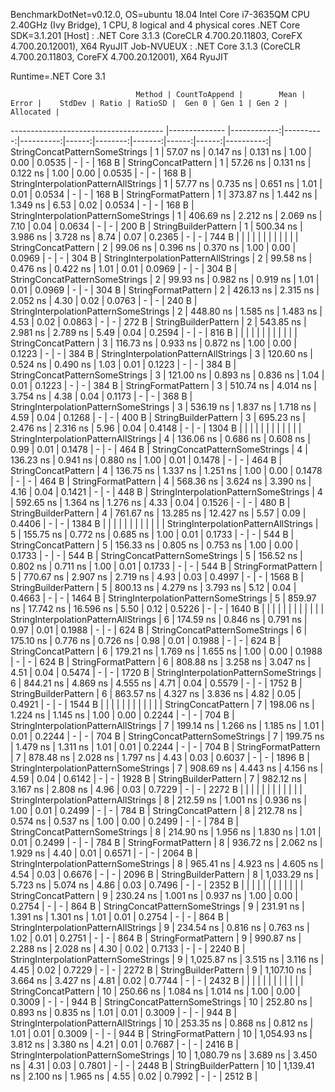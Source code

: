 
BenchmarkDotNet=v0.12.0, OS=ubuntu 18.04
Intel Core i7-3635QM CPU 2.40GHz (Ivy Bridge), 1 CPU, 8 logical and 4 physical cores
.NET Core SDK=3.1.201
  [Host]     : .NET Core 3.1.3 (CoreCLR 4.700.20.11803, CoreFX 4.700.20.12001), X64 RyuJIT
  Job-NVUEUX : .NET Core 3.1.3 (CoreCLR 4.700.20.11803, CoreFX 4.700.20.12001), X64 RyuJIT

Runtime=.NET Core 3.1  

                                Method | CountToAppend |        Mean |     Error |    StdDev | Ratio | RatioSD |  Gen 0 | Gen 1 | Gen 2 | Allocated |
-------------------------------------- |-------------- |------------:|----------:|----------:|------:|--------:|-------:|------:|------:|----------:|
        StringConcatPatternSomeStrings |             1 |    57.07 ns |  0.147 ns |  0.131 ns |  1.00 |    0.00 | 0.0535 |     - |     - |     168 B |
                   StringConcatPattern |             1 |    57.26 ns |  0.131 ns |  0.122 ns |  1.00 |    0.00 | 0.0535 |     - |     - |     168 B |
  StringInterpolationPatternAllStrings |             1 |    57.77 ns |  0.735 ns |  0.651 ns |  1.01 |    0.01 | 0.0534 |     - |     - |     168 B |
                   StringFormatPattern |             1 |   373.87 ns |  1.442 ns |  1.349 ns |  6.53 |    0.02 | 0.0534 |     - |     - |     168 B |
 StringInterpolationPatternSomeStrings |             1 |   406.69 ns |  2.212 ns |  2.069 ns |  7.10 |    0.04 | 0.0634 |     - |     - |     200 B |
                  StringBuilderPattern |             1 |   500.34 ns |  3.986 ns |  3.728 ns |  8.74 |    0.07 | 0.2365 |     - |     - |     744 B |
                                       |               |             |           |           |       |         |        |       |       |           |
                   StringConcatPattern |             2 |    99.06 ns |  0.396 ns |  0.370 ns |  1.00 |    0.00 | 0.0969 |     - |     - |     304 B |
  StringInterpolationPatternAllStrings |             2 |    99.58 ns |  0.476 ns |  0.422 ns |  1.01 |    0.01 | 0.0969 |     - |     - |     304 B |
        StringConcatPatternSomeStrings |             2 |    99.93 ns |  0.982 ns |  0.919 ns |  1.01 |    0.01 | 0.0969 |     - |     - |     304 B |
                   StringFormatPattern |             2 |   426.13 ns |  2.315 ns |  2.052 ns |  4.30 |    0.02 | 0.0763 |     - |     - |     240 B |
 StringInterpolationPatternSomeStrings |             2 |   448.80 ns |  1.585 ns |  1.483 ns |  4.53 |    0.02 | 0.0863 |     - |     - |     272 B |
                  StringBuilderPattern |             2 |   543.85 ns |  2.981 ns |  2.789 ns |  5.49 |    0.04 | 0.2594 |     - |     - |     816 B |
                                       |               |             |           |           |       |         |        |       |       |           |
                   StringConcatPattern |             3 |   116.73 ns |  0.933 ns |  0.872 ns |  1.00 |    0.00 | 0.1223 |     - |     - |     384 B |
  StringInterpolationPatternAllStrings |             3 |   120.60 ns |  0.524 ns |  0.490 ns |  1.03 |    0.01 | 0.1223 |     - |     - |     384 B |
        StringConcatPatternSomeStrings |             3 |   121.00 ns |  0.893 ns |  0.836 ns |  1.04 |    0.01 | 0.1223 |     - |     - |     384 B |
                   StringFormatPattern |             3 |   510.74 ns |  4.014 ns |  3.754 ns |  4.38 |    0.04 | 0.1173 |     - |     - |     368 B |
 StringInterpolationPatternSomeStrings |             3 |   536.19 ns |  1.837 ns |  1.718 ns |  4.59 |    0.04 | 0.1268 |     - |     - |     400 B |
                  StringBuilderPattern |             3 |   695.23 ns |  2.476 ns |  2.316 ns |  5.96 |    0.04 | 0.4148 |     - |     - |    1304 B |
                                       |               |             |           |           |       |         |        |       |       |           |
  StringInterpolationPatternAllStrings |             4 |   136.06 ns |  0.686 ns |  0.608 ns |  0.99 |    0.01 | 0.1478 |     - |     - |     464 B |
        StringConcatPatternSomeStrings |             4 |   136.23 ns |  0.941 ns |  0.880 ns |  1.00 |    0.01 | 0.1478 |     - |     - |     464 B |
                   StringConcatPattern |             4 |   136.75 ns |  1.337 ns |  1.251 ns |  1.00 |    0.00 | 0.1478 |     - |     - |     464 B |
                   StringFormatPattern |             4 |   568.36 ns |  3.624 ns |  3.390 ns |  4.16 |    0.04 | 0.1421 |     - |     - |     448 B |
 StringInterpolationPatternSomeStrings |             4 |   592.65 ns |  1.364 ns |  1.276 ns |  4.33 |    0.04 | 0.1526 |     - |     - |     480 B |
                  StringBuilderPattern |             4 |   761.67 ns | 13.285 ns | 12.427 ns |  5.57 |    0.09 | 0.4406 |     - |     - |    1384 B |
                                       |               |             |           |           |       |         |        |       |       |           |
  StringInterpolationPatternAllStrings |             5 |   155.75 ns |  0.772 ns |  0.685 ns |  1.00 |    0.01 | 0.1733 |     - |     - |     544 B |
                   StringConcatPattern |             5 |   156.33 ns |  0.805 ns |  0.753 ns |  1.00 |    0.00 | 0.1733 |     - |     - |     544 B |
        StringConcatPatternSomeStrings |             5 |   156.52 ns |  0.802 ns |  0.711 ns |  1.00 |    0.01 | 0.1733 |     - |     - |     544 B |
                   StringFormatPattern |             5 |   770.67 ns |  2.907 ns |  2.719 ns |  4.93 |    0.03 | 0.4997 |     - |     - |    1568 B |
                  StringBuilderPattern |             5 |   800.13 ns |  4.279 ns |  3.793 ns |  5.12 |    0.04 | 0.4663 |     - |     - |    1464 B |
 StringInterpolationPatternSomeStrings |             5 |   859.97 ns | 17.742 ns | 16.596 ns |  5.50 |    0.12 | 0.5226 |     - |     - |    1640 B |
                                       |               |             |           |           |       |         |        |       |       |           |
  StringInterpolationPatternAllStrings |             6 |   174.59 ns |  0.846 ns |  0.791 ns |  0.97 |    0.01 | 0.1988 |     - |     - |     624 B |
        StringConcatPatternSomeStrings |             6 |   175.10 ns |  0.776 ns |  0.726 ns |  0.98 |    0.01 | 0.1988 |     - |     - |     624 B |
                   StringConcatPattern |             6 |   179.21 ns |  1.769 ns |  1.655 ns |  1.00 |    0.00 | 0.1988 |     - |     - |     624 B |
                   StringFormatPattern |             6 |   808.88 ns |  3.258 ns |  3.047 ns |  4.51 |    0.04 | 0.5474 |     - |     - |    1720 B |
 StringInterpolationPatternSomeStrings |             6 |   844.21 ns |  4.869 ns |  4.555 ns |  4.71 |    0.04 | 0.5579 |     - |     - |    1752 B |
                  StringBuilderPattern |             6 |   863.57 ns |  4.327 ns |  3.836 ns |  4.82 |    0.05 | 0.4921 |     - |     - |    1544 B |
                                       |               |             |           |           |       |         |        |       |       |           |
                   StringConcatPattern |             7 |   198.06 ns |  1.224 ns |  1.145 ns |  1.00 |    0.00 | 0.2244 |     - |     - |     704 B |
  StringInterpolationPatternAllStrings |             7 |   199.14 ns |  1.266 ns |  1.185 ns |  1.01 |    0.01 | 0.2244 |     - |     - |     704 B |
        StringConcatPatternSomeStrings |             7 |   199.75 ns |  1.479 ns |  1.311 ns |  1.01 |    0.01 | 0.2244 |     - |     - |     704 B |
                   StringFormatPattern |             7 |   878.48 ns |  2.028 ns |  1.797 ns |  4.43 |    0.03 | 0.6037 |     - |     - |    1896 B |
 StringInterpolationPatternSomeStrings |             7 |   908.69 ns |  4.443 ns |  4.156 ns |  4.59 |    0.04 | 0.6142 |     - |     - |    1928 B |
                  StringBuilderPattern |             7 |   982.12 ns |  3.167 ns |  2.808 ns |  4.96 |    0.03 | 0.7229 |     - |     - |    2272 B |
                                       |               |             |           |           |       |         |        |       |       |           |
  StringInterpolationPatternAllStrings |             8 |   212.59 ns |  1.001 ns |  0.936 ns |  1.00 |    0.01 | 0.2499 |     - |     - |     784 B |
                   StringConcatPattern |             8 |   212.78 ns |  0.574 ns |  0.537 ns |  1.00 |    0.00 | 0.2499 |     - |     - |     784 B |
        StringConcatPatternSomeStrings |             8 |   214.90 ns |  1.956 ns |  1.830 ns |  1.01 |    0.01 | 0.2499 |     - |     - |     784 B |
                   StringFormatPattern |             8 |   936.72 ns |  2.062 ns |  1.929 ns |  4.40 |    0.01 | 0.6571 |     - |     - |    2064 B |
 StringInterpolationPatternSomeStrings |             8 |   965.41 ns |  4.923 ns |  4.605 ns |  4.54 |    0.03 | 0.6676 |     - |     - |    2096 B |
                  StringBuilderPattern |             8 | 1,033.29 ns |  5.723 ns |  5.074 ns |  4.86 |    0.03 | 0.7496 |     - |     - |    2352 B |
                                       |               |             |           |           |       |         |        |       |       |           |
                   StringConcatPattern |             9 |   230.24 ns |  1.001 ns |  0.937 ns |  1.00 |    0.00 | 0.2754 |     - |     - |     864 B |
        StringConcatPatternSomeStrings |             9 |   231.91 ns |  1.391 ns |  1.301 ns |  1.01 |    0.01 | 0.2754 |     - |     - |     864 B |
  StringInterpolationPatternAllStrings |             9 |   234.54 ns |  0.816 ns |  0.763 ns |  1.02 |    0.01 | 0.2751 |     - |     - |     864 B |
                   StringFormatPattern |             9 |   990.87 ns |  2.288 ns |  2.028 ns |  4.30 |    0.02 | 0.7133 |     - |     - |    2240 B |
 StringInterpolationPatternSomeStrings |             9 | 1,025.87 ns |  3.515 ns |  3.116 ns |  4.45 |    0.02 | 0.7229 |     - |     - |    2272 B |
                  StringBuilderPattern |             9 | 1,107.10 ns |  3.664 ns |  3.427 ns |  4.81 |    0.02 | 0.7744 |     - |     - |    2432 B |
                                       |               |             |           |           |       |         |        |       |       |           |
                   StringConcatPattern |            10 |   250.66 ns |  1.084 ns |  1.014 ns |  1.00 |    0.00 | 0.3009 |     - |     - |     944 B |
        StringConcatPatternSomeStrings |            10 |   252.80 ns |  0.893 ns |  0.835 ns |  1.01 |    0.01 | 0.3009 |     - |     - |     944 B |
  StringInterpolationPatternAllStrings |            10 |   253.35 ns |  0.868 ns |  0.812 ns |  1.01 |    0.01 | 0.3009 |     - |     - |     944 B |
                   StringFormatPattern |            10 | 1,054.93 ns |  3.812 ns |  3.380 ns |  4.21 |    0.01 | 0.7687 |     - |     - |    2416 B |
 StringInterpolationPatternSomeStrings |            10 | 1,080.79 ns |  3.689 ns |  3.450 ns |  4.31 |    0.03 | 0.7801 |     - |     - |    2448 B |
                  StringBuilderPattern |            10 | 1,139.41 ns |  2.100 ns |  1.965 ns |  4.55 |    0.02 | 0.7992 |     - |     - |    2512 B |
